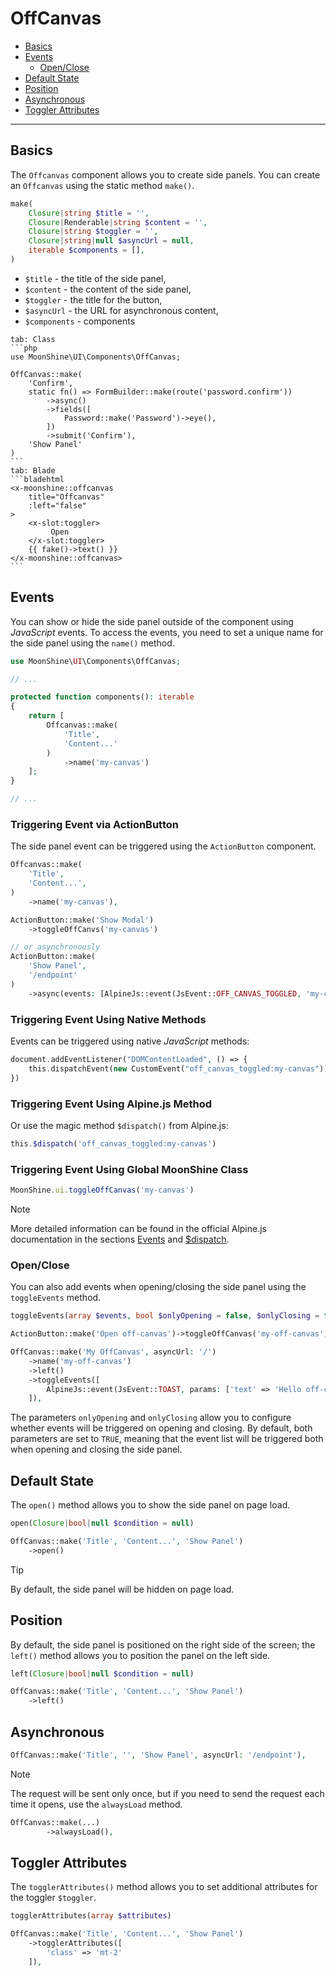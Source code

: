 # OffCanvas

- [Basics](#basics)
- [Events](#events)
  -  [Open/Close](#open-close)
- [Default State](#open)
- [Position](#position)
- [Asynchronous](#async)
- [Toggler Attributes](#toggler-attributes)

---

<a name="basics"></a>
## Basics

The `Offcanvas` component allows you to create side panels. You can create an `Offcanvas` using the static method `make()`.

```php
make(
    Closure|string $title = '',
    Closure|Renderable|string $content = '',
    Closure|string $toggler = '',
    Closure|string|null $asyncUrl = null,
    iterable $components = [],
)
```

- `$title` - the title of the side panel,
- `$content` - the content of the side panel,
- `$toggler` - the title for the button,
- `$asyncUrl` - the URL for asynchronous content,
- `$components` - components

~~~tabs
tab: Class
```php
use MoonShine\UI\Components\OffCanvas;

OffCanvas::make(
    'Confirm',
    static fn() => FormBuilder::make(route('password.confirm'))
        ->async()
        ->fields([
            Password::make('Password')->eye(),
        ])
        ->submit('Confirm'),
    'Show Panel'
)
```
tab: Blade
```bladehtml
<x-moonshine::offcanvas
    title="Offcanvas"
    :left="false"
>
    <x-slot:toggler>
         Open
    </x-slot:toggler>
    {{ fake()->text() }}
</x-moonshine::offcanvas>
```
~~~

<a name="events"></a>
## Events

You can show or hide the side panel outside of the component using *JavaScript* events. To access the events, you need to set a unique name for the side panel using the `name()` method.

```php
use MoonShine\UI\Components\OffCanvas;

// ...

protected function components(): iterable
{
    return [
        Offcanvas::make(
            'Title',
            'Content...'
        )
            ->name('my-canvas')
    ];
}

// ...
```

### Triggering Event via ActionButton

The side panel event can be triggered using the `ActionButton` component.

```php
Offcanvas::make(
    'Title',
    'Content...',
)
    ->name('my-canvas'),

ActionButton::make('Show Modal')
    ->toggleOffCanvs('my-canvas')

// or asynchronously
ActionButton::make(
    'Show Panel',
    '/endpoint'
)
    ->async(events: [AlpineJs::event(JsEvent::OFF_CANVAS_TOGGLED, 'my-canvas')])
```

### Triggering Event Using Native Methods

Events can be triggered using native *JavaScript* methods:

```php
document.addEventListener("DOMContentLoaded", () => {
    this.dispatchEvent(new CustomEvent("off_canvas_toggled:my-canvas"))
})
```

### Triggering Event Using Alpine.js Method

Or use the magic method `$dispatch()` from Alpine.js:

```php
this.$dispatch('off_canvas_toggled:my-canvas')
```

### Triggering Event Using Global MoonShine Class

```js
MoonShine.ui.toggleOffCanvas('my-canvas')
```

> [!NOTE]
> More detailed information can be found in the official Alpine.js documentation in the sections [Events](https://alpinejs.dev/essentials/events) and [$dispatch](https://alpinejs.dev/magics/dispatch).

<a name="open-close"></a>
### Open/Close

You can also add events when opening/closing the side panel using the `toggleEvents` method.

```php
toggleEvents(array $events, bool $onlyOpening = false, $onlyClosing = false)
```

```php
ActionButton::make('Open off-canvas')->toggleOffCanvas('my-off-canvas'),

OffCanvas::make('My OffCanvas', asyncUrl: '/')
    ->name('my-off-canvas')
    ->left()
    ->toggleEvents([
        AlpineJs::event(JsEvent::TOAST, params: ['text' => 'Hello off-canvas'])
    ]),
```

The parameters `onlyOpening` and `onlyClosing` allow you to configure whether events will be triggered on opening and closing. By default, both parameters are set to `TRUE`, meaning that the event list will be triggered both when opening and closing the side panel.

<a name="open"></a>
## Default State

The `open()` method allows you to show the side panel on page load.

```php
open(Closure|bool|null $condition = null)
```

```php
OffCanvas::make('Title', 'Content...', 'Show Panel')
    ->open()
```

> [!TIP]
> By default, the side panel will be hidden on page load.

<a name="position"></a>
## Position

By default, the side panel is positioned on the right side of the screen; the `left()` method allows you to position the panel on the left side.

```php
left(Closure|bool|null $condition = null)
```

```php
OffCanvas::make('Title', 'Content...', 'Show Panel')
    ->left()
```

<a name="async"></a>
## Asynchronous

```php
OffCanvas::make('Title', '', 'Show Panel', asyncUrl: '/endpoint'),
```

> [!NOTE]
> The request will be sent only once, but if you need to send the request each time it opens, use the `alwaysLoad` method.

```php
OffCanvas::make(...)
        ->alwaysLoad(),
```

<a name="toggler-attributes"></a>
## Toggler Attributes

The `togglerAttributes()` method allows you to set additional attributes for the toggler `$toggler`.

```php
togglerAttributes(array $attributes)
```

```php
OffCanvas::make('Title', 'Content...', 'Show Panel')
    ->togglerAttributes([
        'class' => 'mt-2'
    ]),
```
